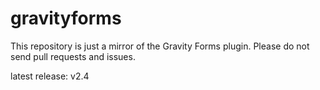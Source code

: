 # gravityforms
This repository is just a mirror of the Gravity Forms plugin. Please do not send pull requests and issues. 

latest release: v2.4
